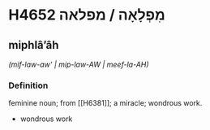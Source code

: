 # H4652 מִפְלָאָה / מפלאה

## miphlâʼâh

_(mif-law-aw' | mip-law-AW | meef-la-AH)_

### Definition

feminine noun; from [[H6381]]; a miracle; wondrous work.

- wondrous work
